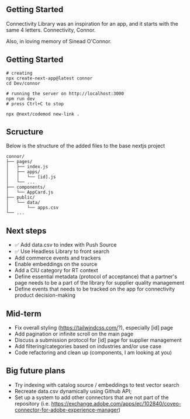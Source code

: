 ## Getting Started

Connectivity Library was an inspiration for an app, and it starts with the same 4 letters. Connectivity, Connor.

Also, in loving memory of Sinead O'Connor.

## Getting Started

```
# creating
npx create-next-app@latest connor
cd Dev/connor

# running the server on http://localhost:3000
npm run dev
# press Ctrl+C to stop 

npx @next/codemod new-link .
```

## Scructure
Below is the structure of the added files to the base nextjs project

```
connor/
├── pages/
│   ├── index.js
│   ├── apps/
│   │   └── [id].js
│   └── ...
├── components/
│   └── AppCard.js
├── public/
│   └── data/
│       └── apps.csv
└── ...
```

## Next steps

- ✅ Add data.csv to index with Push Source
- ✅ Use Headless Library to front search
- Add commerce events and trackers
- Enable embeddings on the source
- Add a CIU category for RT context
- Define essential metadata (protocol of acceptance) that a partner's page needs to be a part of the library for supplier quality management
- Define events that needs to be tracked on the app for connectivity product decision-making

## Mid-term

- Fix overall styling (https://tailwindcss.com/?), especially [id] page
- Add pagination or infinite scroll on the main page
- Discuss a submission protocol for [id] page for supplier management
- Add filtering/categories based on industries and/or use case
- Code refactoring and clean up (components, I am looking at you)

## Big future plans

- Try indexing with catalog source / embeddings to test vector search
- Recreate data.csv dynamically using Github API;
- Set up a system to add other connectors that are not part of the repository (i.e. https://exchange.adobe.com/apps/ec/102840/coveo-connector-for-adobe-experience-manager)
